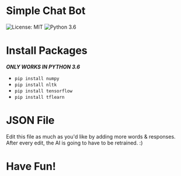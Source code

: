 # Simple Chat Bot
![License: MIT](https://img.shields.io/badge/License-MIT-red.svg)
![Python 3.6](https://img.shields.io/badge/Python-3.6-red.svg)

# Install Packages

***ONLY WORKS IN PYTHON 3.6*** <br/>
* ```pip install numpy```
* ```pip install nltk```
* ```pip install tensorflow```
* ```pip install tflearn```

# JSON File
Edit this file as much as you'd like by adding more words & responses. <br/>
After every edit, the AI is going to have to be retrained. :) 

# Have Fun! 


